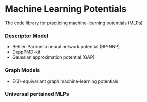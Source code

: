 # Machine Learning Potentials
The code library for practicing machine-learning potentials (MLPs) 
### Descriptor Model  
- Behler-Parrinello neural network potential (BP-NNP)  
- DeppPMD-kit
- Gaussian approximation potential (GAP)  
### Graph Models  
- E(3)-equivariant graph machine-learning potentials  
### Universal pertained MLPs

